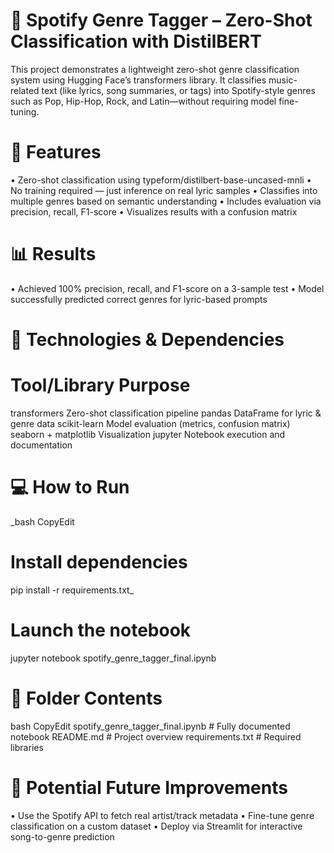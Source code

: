 # 🧠 Spotify Genre Tagger – Zero-Shot Classification with DistilBERT
This project demonstrates a lightweight zero-shot genre classification system using Hugging Face’s transformers library. It classifies music-related text (like lyrics, song summaries, or tags) into Spotify-style genres such as Pop, Hip-Hop, Rock, and Latin—without requiring model fine-tuning.
 
# 📌 Features
•	Zero-shot classification using typeform/distilbert-base-uncased-mnli
•	No training required — just inference on real lyric samples
•	Classifies into multiple genres based on semantic understanding
•	Includes evaluation via precision, recall, F1-score
•	Visualizes results with a confusion matrix
 
# 📊 Results
•	Achieved 100% precision, recall, and F1-score on a 3-sample test
•	Model successfully predicted correct genres for lyric-based prompts
 
# 🧠 Technologies & Dependencies
# Tool/Library	Purpose
transformers	Zero-shot classification pipeline
pandas	DataFrame for lyric & genre data
scikit-learn	Model evaluation (metrics, confusion matrix)
seaborn + matplotlib	Visualization
jupyter	Notebook execution and documentation
 
# 💻 How to Run
_bash
CopyEdit
# Install dependencies
pip install -r requirements.txt_

# Launch the notebook
jupyter notebook spotify_genre_tagger_final.ipynb
 
# 🧪 Folder Contents
bash
CopyEdit
spotify_genre_tagger_final.ipynb     # Fully documented notebook
README.md                            # Project overview
requirements.txt                     # Required libraries
 
# 🔭 Potential Future Improvements
•	Use the Spotify API to fetch real artist/track metadata
•	Fine-tune genre classification on a custom dataset
•	Deploy via Streamlit for interactive song-to-genre prediction

